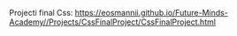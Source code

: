 Projecti final Css: https://eosmannii.github.io/Future-Minds-Academy//Projects/CssFinalProject/CssFinalProject.html
